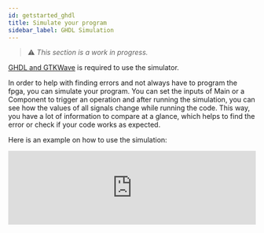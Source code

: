 ```yaml
---
id: getstarted_ghdl
title: Simulate your program
sidebar_label: GHDL Simulation
---
```



> :warning: _This section is a work in progress._

[GHDL and GTKWave](/docs/getstarted#addional-programs) is required to use the simulator.

In order to help with finding errors and not always have to program the fpga, you can simulate your program. 
You can set the inputs of Main or a Component to trigger an operation and after running the simulation, you can see how the values of all signals change while running the code. This way, you have a lot of information to compare at a glance, which helps to find the error or check if your code works as expected.

Here is an example on how to use the simulation:
<div class="fluidMedia"><iframe id="ytplayer" type="text/html" width="100%" src="https://www.youtube.com/embed/Jmq_wjdd9wM?autoplay=0&origin=http://vhdplus.com" frameborder="0" allowfullscreen></iframe></div>